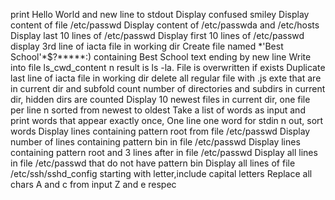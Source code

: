 print Hello World and new line to stdout
Display confused smiley
Display content of file /etc/passwd
Display content of /etc/passwda and /etc/hosts
Display last 10 lines of /etc/passwd
Display first 10 lines of /etc/passwd
display 3rd line of iacta file in working dir
Create file named \*\'Best School\'\*$\?\*\*\*\*\*:) containing Best School text ending by new line
Write into file ls_cwd_content n result is ls -la. File is overwritten if exists
Duplicate last line of iacta file in working dir
delete all regular file with .js exte that are in current dir and subfold
count number of directories and subdirs in current dir, hidden dirs are counted
Display 10 newest files in current dir, one file per line n sorted from newest to oldest
Take a list of words as input and print words that appear exactly once, One line one word for stdin n out, sort words
Display lines containing pattern root from file /etc/passwd
Display number of lines containing pattern bin in file /etc/passwd
Display lines containing pattern root and 3 lines after in file /etc/passwd
Display all lines in file /etc/passwd that do not have pattern bin
Display all lines of file /etc/ssh/sshd_config starting with letter,include capital letters
Replace all chars A and c from input Z and e respec
